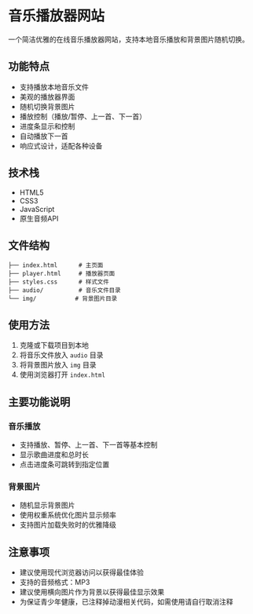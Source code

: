 # 音乐播放器网站

一个简洁优雅的在线音乐播放器网站，支持本地音乐播放和背景图片随机切换。

## 功能特点

- 支持播放本地音乐文件
- 美观的播放器界面
- 随机切换背景图片
- 播放控制（播放/暂停、上一首、下一首）
- 进度条显示和控制
- 自动播放下一首
- 响应式设计，适配各种设备

## 技术栈

- HTML5
- CSS3
- JavaScript
- 原生音频API

## 文件结构

```
├── index.html      # 主页面
├── player.html     # 播放器页面
├── styles.css      # 样式文件
├── audio/          # 音乐文件目录
└── img/           # 背景图片目录
```

## 使用方法

1. 克隆或下载项目到本地
2. 将音乐文件放入 `audio` 目录
3. 将背景图片放入 `img` 目录
4. 使用浏览器打开 `index.html`

## 主要功能说明

### 音乐播放
- 支持播放、暂停、上一首、下一首等基本控制
- 显示歌曲进度和总时长
- 点击进度条可跳转到指定位置

### 背景图片
- 随机显示背景图片
- 使用权重系统优化图片显示频率
- 支持图片加载失败时的优雅降级

## 注意事项

- 建议使用现代浏览器访问以获得最佳体验
- 支持的音频格式：MP3
- 建议使用横向图片作为背景以获得最佳显示效果
- 为保证青少年健康，已注释掉动漫相关代码，如需使用请自行取消注释

